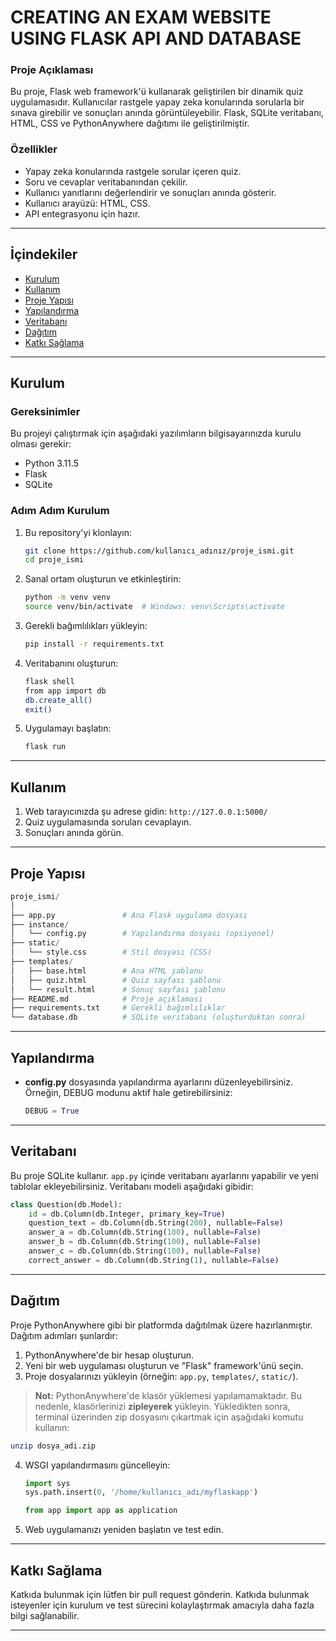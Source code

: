 # **CREATING AN EXAM WEBSITE USING FLASK API AND DATABASE** 

### **Proje Açıklaması**
Bu proje, Flask web framework'ü kullanarak geliştirilen bir dinamik quiz uygulamasıdır. Kullanıcılar rastgele yapay zeka konularında sorularla bir sınava girebilir ve sonuçları anında görüntüleyebilir. Flask, SQLite veritabanı, HTML, CSS ve PythonAnywhere dağıtımı ile geliştirilmiştir.

### **Özellikler**
- Yapay zeka konularında rastgele sorular içeren quiz.
- Soru ve cevaplar veritabanından çekilir.
- Kullanıcı yanıtlarını değerlendirir ve sonuçları anında gösterir.
- Kullanıcı arayüzü: HTML, CSS.
- API entegrasyonu için hazır.

---

## **İçindekiler**
- [Kurulum](#kurulum)
- [Kullanım](#kullanım)
- [Proje Yapısı](#proje-yapısı)
- [Yapılandırma](#yapılandırma)
- [Veritabanı](#veritabanı)
- [Dağıtım](#dağıtım)
- [Katkı Sağlama](#katkı-sağlama)

---

## **Kurulum**

### **Gereksinimler**
Bu projeyi çalıştırmak için aşağıdaki yazılımların bilgisayarınızda kurulu olması gerekir:
- Python 3.11.5
- Flask
- SQLite

### **Adım Adım Kurulum**
1. Bu repository'yi klonlayın:
    ```bash
    git clone https://github.com/kullanıcı_adınız/proje_ismi.git
    cd proje_ismi
    ```

2. Sanal ortam oluşturun ve etkinleştirin:
    ```bash
    python -m venv venv
    source venv/bin/activate  # Windows: venv\Scripts\activate
    ```

3. Gerekli bağımlılıkları yükleyin:
    ```bash
    pip install -r requirements.txt
    ```

4. Veritabanını oluşturun:
    ```bash
    flask shell
    from app import db
    db.create_all()
    exit()
    ```

5. Uygulamayı başlatın:
    ```bash
    flask run
    ```

---

## **Kullanım**

1. Web tarayıcınızda şu adrese gidin: `http://127.0.0.1:5000/`
2. Quiz uygulamasında soruları cevaplayın.
3. Sonuçları anında görün.

---

## **Proje Yapısı**
```python
proje_ismi/
│
├── app.py               # Ana Flask uygulama dosyası
├── instance/
│   └── config.py        # Yapılandırma dosyası (opsiyonel)
├── static/
│   └── style.css        # Stil dosyası (CSS)
├── templates/
│   ├── base.html        # Ana HTML şablonu
│   ├── quiz.html        # Quiz sayfası şablonu
│   └── result.html      # Sonuç sayfası şablonu
├── README.md            # Proje açıklaması
├── requirements.txt     # Gerekli bağımlılıklar
└── database.db          # SQLite veritabanı (oluşturduktan sonra)
```
---

## **Yapılandırma**

- **config.py** dosyasında yapılandırma ayarlarını düzenleyebilirsiniz. Örneğin, DEBUG modunu aktif hale getirebilirsiniz:
    ```python
    DEBUG = True
    ```

---

## **Veritabanı**
Bu proje SQLite kullanır. `app.py` içinde veritabanı ayarlarını yapabilir ve yeni tablolar ekleyebilirsiniz. Veritabanı modeli aşağıdaki gibidir:

```python
class Question(db.Model):
    id = db.Column(db.Integer, primary_key=True)
    question_text = db.Column(db.String(200), nullable=False)
    answer_a = db.Column(db.String(100), nullable=False)
    answer_b = db.Column(db.String(100), nullable=False)
    answer_c = db.Column(db.String(100), nullable=False)
    correct_answer = db.Column(db.String(1), nullable=False)
 ```
---

## Dağıtım

Proje PythonAnywhere gibi bir platformda dağıtılmak üzere hazırlanmıştır. Dağıtım adımları şunlardır:

1. PythonAnywhere'de bir hesap oluşturun.
2. Yeni bir web uygulaması oluşturun ve "Flask" framework'ünü seçin.
3. Proje dosyalarınızı yükleyin (örneğin: `app.py`, `templates/`, `static/`).
> **Not:** PythonAnywhere'de klasör yüklemesi yapılamamaktadır. Bu nedenle, klasörlerinizi **zipleyerek** yükleyin. Yükledikten sonra, terminal üzerinden zip dosyasını çıkartmak için aşağıdaki komutu kullanın:
```bash
unzip dosya_adi.zip
``` 
4. WSGI yapılandırmasını güncelleyin:

    ```python
    import sys
    sys.path.insert(0, '/home/kullanıcı_adı/myflaskapp')

    from app import app as application
    ```

5. Web uygulamanızı yeniden başlatın ve test edin.

---

## Katkı Sağlama

Katkıda bulunmak için lütfen bir pull request gönderin. Katkıda bulunmak isteyenler için kurulum ve test sürecini kolaylaştırmak amacıyla daha fazla bilgi sağlanabilir.

---
